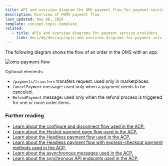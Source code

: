 ```yaml
---
title: API and overview diagram the OMS payment flow for payment service providers
description: Overview of POMS payment flow
last_updated: Now 08, 2024
template: concept-topic-template
related:
   - title: APIs and overview diagrams for payment service providers
     link: docs/dg/dev/acp/apis-and-overview-diagrams-for-payment-service-providers.html
---
```


The following diagram shows the flow of an order in the OMS with an app.

![oms-payment-flow](https://spryker.s3.eu-central-1.amazonaws.com/docs/dg/dev/acp/apis-and-overview-diagrams-for-payment-service-providers.md/oms-payment-flow.png)

Optional elements:
* `/payments/transfers` transfers request: used only in marketplaces.
* `CancelPayment` message: used only when a payment needs to be canceled.
* `RefundPayment` message: used only when the refund process is triggered for one or more order items.

### Further reading

* [Learn about the configure and disconnect flow used in the ACP.](docs/dg/dev/acp/apis-and-overview-diagrams-for-payment-service-providers-configure-and-disconnect.html)
* [Learn about the Hosted payment page flow used in the ACP.](docs/dg/dev/acp/apis-and-overview-diagrams-for-payment-service-providers-hosted-payment-page.html)
* [Learn about the Headless payment flow used in the ACP.](docs/dg/dev/acp/apis-and-overview-diagrams-for-payment-service-providers-headless.html)
* [Learn about the Headless payment flow with express-checkout payment methods used in the ACP.](docs/dg/dev/acp/apis-and-overview-diagrams-for-payment-service-providers-headless-express-checkout.html)
* [Learn about the asynchronous messages used in the ACP.](docs/dg/dev/acp/apis-and-overview-diagrams-for-payment-service-providers-asynchronous-api.html)
* [Learn about the synchronous API endpoints used in the ACP.](docs/dg/dev/acp/apis-and-overview-diagrams-for-payment-service-providers-synchronous-api.html)

